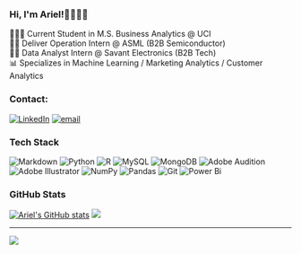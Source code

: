 ### Hi, I'm Ariel!🧜🏻‍♀️🫧

👩🏻‍🎓 Current Student in M.S. Business Analytics @ UCI <br/>
👩‍🏫 Deliver Operation Intern @ ASML (B2B Semiconductor) <br/>
👩‍💻 Data Analyst Intern @ Savant Electronics (B2B Tech)<br/>
📊 Specializes in Machine Learning / Marketing Analytics / Customer Analytics<br/>

### Contact:
[![LinkedIn](https://img.shields.io/badge/LinkedIn-%230077B5.svg?logo=linkedin&logoColor=white)](https://www.linkedin.com/in/arielmer/) [![email](https://img.shields.io/badge/Email-D14836?logo=gmail&logoColor=white)](mailto:ariel891105@gmail.com) 

### Tech Stack
![Markdown](https://img.shields.io/badge/markdown-%23000000.svg?style=for-the-badge&logo=markdown&logoColor=white) ![Python](https://img.shields.io/badge/python-3670A0?style=for-the-badge&logo=python&logoColor=ffdd54) ![R](https://img.shields.io/badge/r-%23276DC3.svg?style=for-the-badge&logo=r&logoColor=white) ![MySQL](https://img.shields.io/badge/mysql-4479A1.svg?style=for-the-badge&logo=mysql&logoColor=white) ![MongoDB](https://img.shields.io/badge/MongoDB-%234ea94b.svg?style=for-the-badge&logo=mongodb&logoColor=white) ![Adobe Audition](https://img.shields.io/badge/Adobe%20Audition-9999FF.svg?style=for-the-badge&logo=Adobe%20Audition&logoColor=white) ![Adobe Illustrator](https://img.shields.io/badge/adobe%20illustrator-%23FF9A00.svg?style=for-the-badge&logo=adobe%20illustrator&logoColor=white) ![NumPy](https://img.shields.io/badge/numpy-%23013243.svg?style=for-the-badge&logo=numpy&logoColor=white) ![Pandas](https://img.shields.io/badge/pandas-%23150458.svg?style=for-the-badge&logo=pandas&logoColor=white) ![Git](https://img.shields.io/badge/git-%23F05033.svg?style=for-the-badge&logo=git&logoColor=white) ![Power Bi](https://img.shields.io/badge/power_bi-F2C811?style=for-the-badge&logo=powerbi&logoColor=black)

### GitHub Stats
[![Ariel's GitHub stats](https://github-readme-stats.vercel.app/api?username=Arielmer&theme=cobalt&show_icons=true)](https://github.com/anuraghazra/github-readme-stats)
![](https://github-readme-stats.vercel.app/api/top-langs/?username=Arielmer&theme=dark&hide_border=false&include_all_commits=false&count_private=false&layout=compact)

---
[![](https://visitcount.itsvg.in/api?id=Arielmer&icon=0&color=0)](https://visitcount.itsvg.in)

<!-- Proudly created with GPRM ( https://gprm.itsvg.in ) -->
